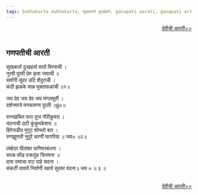 ```yaml
---
tags: Sukhakarta dukhakarta, सुखकर्ता दुःखहर्ता, ganapati aarati, ganapati arti, गणपतीची आरती, गणपती आरती, marathi
---
```


<a href="/ganapati-aaratyaa/देवीची%20आरती.html" style="float: right;">देवीची आरती>></a>  

<br />
<br />

गणपतीची आरती
-------------------------------------------
सुखकर्ता दुःखहर्ता वार्ता विघ्नाची ।  
नुरवी पुरवी प्रेम कृपा जयाची ॥  
सर्वांगी सुंदर उटि शेंदुराची ।  
कंठी झळके माळ मुक्ताफळांची ॥१॥  
  
जय देव जय देव जय मंगलमूर्ती ।  
दर्शनमात्रे मनकामना पुरती ॥ध्रु०॥  
  
रत्नखचित फरा तुज गौरीकुमरा ।  
चंदनाची उटी कुंकुमकेशरा ॥  
हिरेजडीत मुगुट शोभतो बरा ।  
रुणझुणती नूपुरें चरणीं घागरिया ॥ जय० ॥२॥  
  
लंबोदर पीतांबर फणिवरबंधना ।  
सरळ सोंड वक्रतुंड त्रिनयना ॥  
दास रामाचा वाट पाहे सदना ।  
संकटीं पावावें निर्वाणीं रक्षावें सुरवर वंदना॥ जय ० ॥ ३ ॥  
  
<br />
<a href="/ganapati-aaratyaa/देवीची%20आरती.html" style="float: right;">देवीची आरती>></a>
